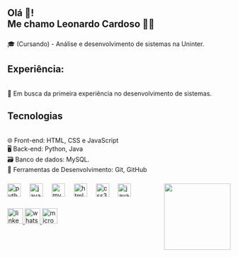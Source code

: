 <h2 align="left">Olá 🥳!<br>Me chamo Leonardo Cardoso 🙋‍♂️</h2>

###

###
  <!--- Grafico 
<div align="left">
  <img src="https://github-readme-stats.vercel.app/api?username=LeonardoCardoso5071&hide_title=false&hide_rank=false&show_icons=true&include_all_commits=true&count_private=true&disable_animations=false&theme=github_dark&locale=pt-br&hide_border=false" height="150" alt="stats graph"  />
  <img src="https://github-readme-stats.vercel.app/api/top-langs?username=LeonardoCardoso5071&locale=pt-br&hide_title=false&layout=compact&card_width=320&langs_count=5&theme=github_dark&hide_border=false" height="150" alt="languages graph"  />
</div>
--->
###
 
<p align="left">🎓 (Cursando) - Análise e desenvolvimento de sistemas na Uninter.</p>

###

<p align="left"><h2>Experiência:</h2><br>💼 Em busca da primeira experiência no desenvolvimento de sistemas.</p>

###


<p align="left"><h2>Tecnologias</h2><br>🌐 Front-end: HTML, CSS e JavaScript<br>🖥️ Back-end: Python, Java<br>🗃️ Banco de dados: MySQL.<br>🧰 Ferramentas de Desenvolvimento: Git, GitHub</p>

###
<!--- Imagem a direita --->
<img align="right" height="150" src="https://github.com/user-attachments/assets/581fe799-8c48-4939-9354-215ffeb15f0c"  />

###

<div align="left">
  <img src="https://cdn.jsdelivr.net/gh/devicons/devicon/icons/python/python-original.svg" height="30" alt="python logo"  />
  <img width="12" />
  <img src="https://cdn.jsdelivr.net/gh/devicons/devicon/icons/java/java-original.svg" height="30" alt="java logo"  />
  <img width="12" />
  <img src="https://cdn.jsdelivr.net/gh/devicons/devicon/icons/mysql/mysql-original.svg" height="30" alt="mysql logo"  />
  <img width="12" />
  <img src="https://cdn.jsdelivr.net/gh/devicons/devicon/icons/html5/html5-original.svg" height="30" alt="html5 logo"  />
  <img width="12" />
  <img src="https://cdn.jsdelivr.net/gh/devicons/devicon/icons/css3/css3-original.svg" height="30" alt="css3 logo"  />
  <img width="12" />
  <img src="https://cdn.jsdelivr.net/gh/devicons/devicon/icons/javascript/javascript-original.svg" height="30" alt="javascript logo"  />
</div>

###

<div align="left">
  <!--- Linkdin --->
  <a href="https://www.linkedin.com/in/leonardo-cardoso-s-hora-56a153180/" target=_blank"><img src="https://img.shields.io/static/v1?message=LinkedIn&logo=linkedin&label=&color=0077B5&logoColor=white&labelColor=&style=for-the-badge" height="35" alt="linkedin logo"  />
  <!--- WhatsApp --->   
 <a href="https://wa.me/5511948338287" target=_blank"><img src="https://img.shields.io/static/v1?message=Whatsapp&logo=whatsapp&label=&color=25D366&logoColor=white&labelColor=&style=for-the-badge" height="35" alt="whatsapp logo"  />
  <!--- Outlook --->   
  <a href="mailto:leo-2408@hotmail.com" target=_blank"><img src="https://img.shields.io/static/v1?message=Outlook&logo=microsoft-outlook&label=&color=0078D4&logoColor=white&labelColor=&style=for-the-badge" height="35" alt="microsoft-outlook logo"  />
</div>

###
